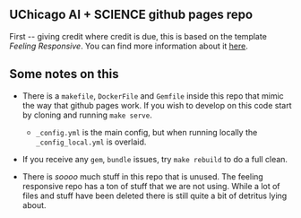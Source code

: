 ## UChicago AI + SCIENCE github pages repo

First -- giving credit where credit is due, this is based on the template *Feeling Responsive*. You can find more information about it [here](http://phlow.github.io/feeling-responsive/).


## Some notes on this

- There is a `makefile`, `DockerFile` and `Gemfile` inside this repo that mimic the way that github pages work. If you wish to develop on this code start by cloning and running `make serve`. 

    - `_config.yml` is the main config, but when running locally the `_config_local.yml` is overlaid.

- If you receive any `gem`, `bundle` issues, try `make rebuild` to do a full clean.
  
- There is _soooo_ much stuff in this repo that is unused. The feeling responsive repo has a ton of stuff that we are not using. While a lot of files and stuff have been deleted there is still quite a bit of detritus lying about. 